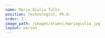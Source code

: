 ```yaml
---
name: Maria Giulia Tullo
position: Technologist, Ph.D.
order: 2
image_path: /images/alumni/mariagiulia.jpg
layout: person
---
```

